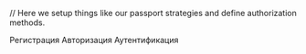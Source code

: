 // Here we setup things like our passport strategies and define authorization methods.

Регистрация
Авторизация
Аутентификация
